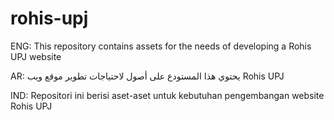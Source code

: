 # rohis-upj

ENG: This repository contains assets for the needs of developing a Rohis UPJ website

AR: يحتوي هذا المستودع على أصول لاحتياجات تطوير موقع ويب Rohis UPJ

IND: Repositori ini berisi aset-aset untuk kebutuhan pengembangan website Rohis UPJ
